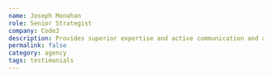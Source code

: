 ```yaml
---
name: Joseph Monahan
role: Senior Strategist
company: Code3
description: Provides superior expertise and active communication and above and beyond results. Highly recommend!
permalink: false
category: agency
tags: testimonials
---
```

